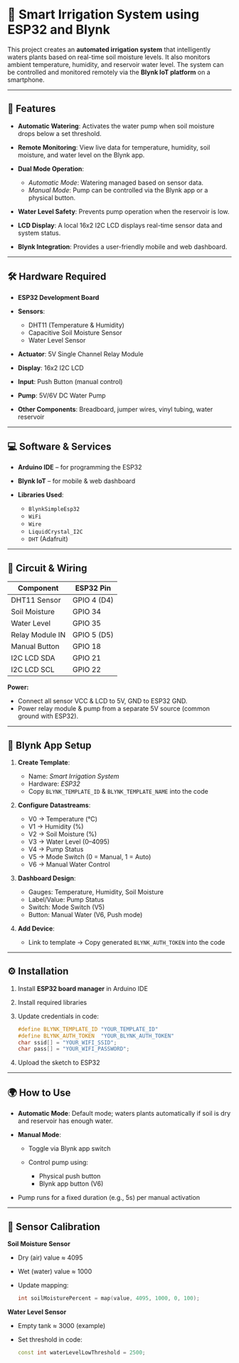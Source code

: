 # 🌱 Smart Irrigation System using ESP32 and Blynk

This project creates an **automated irrigation system** that intelligently waters plants based on real-time soil moisture levels. It also monitors ambient temperature, humidity, and reservoir water level. The system can be controlled and monitored remotely via the **Blynk IoT platform** on a smartphone.

---

## 🚀 Features

* **Automatic Watering**: Activates the water pump when soil moisture drops below a set threshold.
* **Remote Monitoring**: View live data for temperature, humidity, soil moisture, and water level on the Blynk app.
* **Dual Mode Operation**:

  * *Automatic Mode*: Watering managed based on sensor data.
  * *Manual Mode*: Pump can be controlled via the Blynk app or a physical button.
* **Water Level Safety**: Prevents pump operation when the reservoir is low.
* **LCD Display**: A local 16x2 I2C LCD displays real-time sensor data and system status.
* **Blynk Integration**: Provides a user-friendly mobile and web dashboard.

---

## 🛠️ Hardware Required

* **ESP32 Development Board**
* **Sensors**:

  * DHT11 (Temperature & Humidity)
  * Capacitive Soil Moisture Sensor
  * Water Level Sensor
* **Actuator**: 5V Single Channel Relay Module
* **Display**: 16x2 I2C LCD
* **Input**: Push Button (manual control)
* **Pump**: 5V/6V DC Water Pump
* **Other Components**: Breadboard, jumper wires, vinyl tubing, water reservoir

---

## 💻 Software & Services

* **Arduino IDE** – for programming the ESP32
* **Blynk IoT** – for mobile & web dashboard
* **Libraries Used**:

  * `BlynkSimpleEsp32`
  * `WiFi`
  * `Wire`
  * `LiquidCrystal_I2C`
  * `DHT` (Adafruit)

---

## 🔌 Circuit & Wiring

| Component       | ESP32 Pin   |
| --------------- | ----------- |
| DHT11 Sensor    | GPIO 4 (D4) |
| Soil Moisture   | GPIO 34     |
| Water Level     | GPIO 35     |
| Relay Module IN | GPIO 5 (D5) |
| Manual Button   | GPIO 18     |
| I2C LCD SDA     | GPIO 21     |
| I2C LCD SCL     | GPIO 22     |

**Power:**

* Connect all sensor VCC & LCD to 5V, GND to ESP32 GND.
* Power relay module & pump from a separate 5V source (common ground with ESP32).

---

## 📱 Blynk App Setup

1. **Create Template**:

   * Name: *Smart Irrigation System*
   * Hardware: *ESP32*
   * Copy `BLYNK_TEMPLATE_ID` & `BLYNK_TEMPLATE_NAME` into the code

2. **Configure Datastreams**:

   * V0 → Temperature (°C)
   * V1 → Humidity (%)
   * V2 → Soil Moisture (%)
   * V3 → Water Level (0–4095)
   * V4 → Pump Status
   * V5 → Mode Switch (0 = Manual, 1 = Auto)
   * V6 → Manual Water Control

3. **Dashboard Design**:

   * Gauges: Temperature, Humidity, Soil Moisture
   * Label/Value: Pump Status
   * Switch: Mode Switch (V5)
   * Button: Manual Water (V6, Push mode)

4. **Add Device**:

   * Link to template → Copy generated `BLYNK_AUTH_TOKEN` into the code

---

## ⚙️ Installation

1. Install **ESP32 board manager** in Arduino IDE
2. Install required libraries
3. Update credentials in code:

   ```cpp
   #define BLYNK_TEMPLATE_ID "YOUR_TEMPLATE_ID"
   #define BLYNK_AUTH_TOKEN  "YOUR_BLYNK_AUTH_TOKEN"
   char ssid[] = "YOUR_WIFI_SSID";
   char pass[] = "YOUR_WIFI_PASSWORD";
   ```
4. Upload the sketch to ESP32

---

## 🌍 How to Use

* **Automatic Mode**: Default mode; waters plants automatically if soil is dry and reservoir has enough water.
* **Manual Mode**:

  * Toggle via Blynk app switch
  * Control pump using:

    * Physical push button
    * Blynk app button (V6)
* Pump runs for a fixed duration (e.g., 5s) per manual activation

---

## 🔧 Sensor Calibration

**Soil Moisture Sensor**

* Dry (air) value ≈ 4095
* Wet (water) value ≈ 1000
* Update mapping:

  ```cpp
  int soilMoisturePercent = map(value, 4095, 1000, 0, 100);
  ```

**Water Level Sensor**

* Empty tank ≈ 3000 (example)
* Set threshold in code:

  ```cpp
  const int waterLevelLowThreshold = 2500;
  ```
